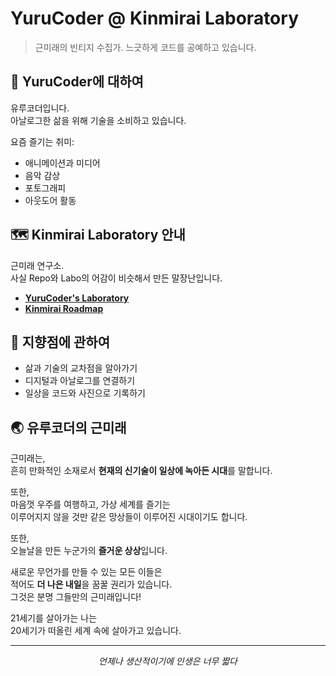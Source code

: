 # YuruCoder @ Kinmirai Laboratory

> 근미래의 빈티지 수집가. 느긋하게 코드를 공예하고 있습니다.

## 🧪 YuruCoder에 대하여

유루코더입니다.  
아날로그한 삶을 위해 기술을 소비하고 있습니다.

요즘 즐기는 취미:

- 애니메이션과 미디어
- 음악 감상
- 포토그래피
- 아웃도어 활동

## 🗺️ Kinmirai Laboratory 안내

근미래 연구소.  
사실 Repo와 Labo의 어감이 비슷해서 만든 말장난입니다.

- [**YuruCoder's Laboratory**](LABO.md)
- [**Kinmirai Roadmap**](ROAD.md)

## 🎯 지향점에 관하여

- 삶과 기술의 교차점을 알아가기
- 디지털과 아날로그를 연결하기
- 일상을 코드와 사진으로 기록하기

## 🌏 유루코더의 근미래

근미래는,  
흔히 만화적인 소재로서 **현재의 신기술이 일상에 녹아든 시대**를 말합니다.

또한,  
마음껏 우주를 여행하고, 가상 세계를 즐기는  
이루어지지 않을 것만 같은 망상들이 이루어진 시대이기도 합니다.

또한,  
오늘날을 만든 누군가의 **즐거운 상상**입니다.

새로운 무언가를 만들 수 있는 모든 이들은  
적어도 **더 나은 내일**을 꿈꿀 권리가 있습니다.  
그것은 분명 그들만의 근미래입니다!

21세기를 살아가는 나는  
20세기가 떠올린 세계 속에 살아가고 있습니다.

---

<div align="center">
    <i>언제나 생산적이기에 인생은 너무 짧다</i>
</div>
